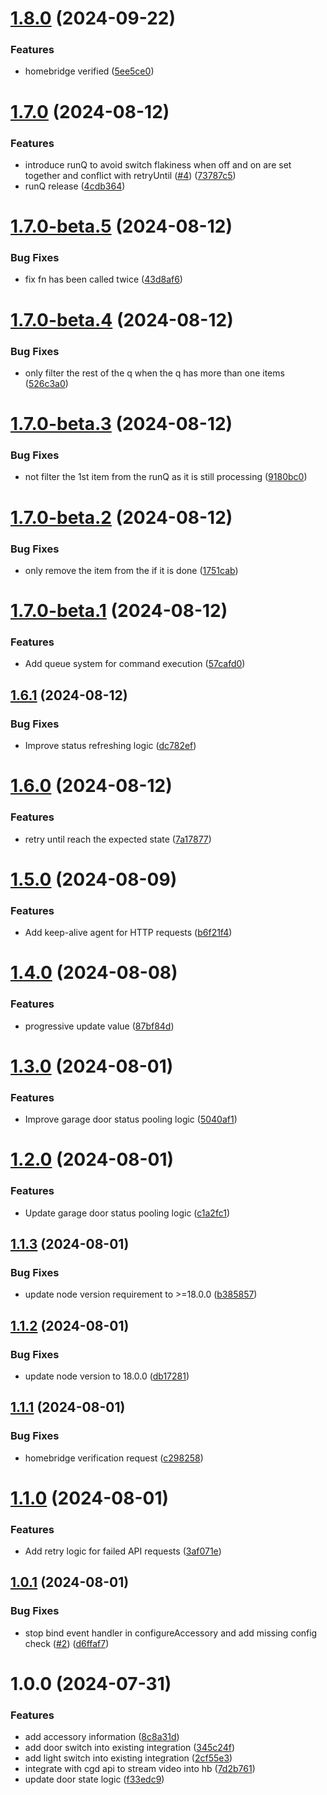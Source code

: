 # [1.8.0](https://github.com/KieraDOG/homebridge-cgd-garage-door/compare/v1.7.0...v1.8.0) (2024-09-22)


### Features

* homebridge verified ([5ee5ce0](https://github.com/KieraDOG/homebridge-cgd-garage-door/commit/5ee5ce032ca1764e7fcf3b31f818d3e7dc58017f))

# [1.7.0](https://github.com/KieraDOG/homebridge-cgd-garage-door/compare/v1.6.1...v1.7.0) (2024-08-12)


### Features

* introduce runQ to avoid switch flakiness when off and on are set together and conflict with retryUntil ([#4](https://github.com/KieraDOG/homebridge-cgd-garage-door/issues/4)) ([73787c5](https://github.com/KieraDOG/homebridge-cgd-garage-door/commit/73787c5a140fa24c8645beaa48fa9c8bf8eee601))
* runQ release ([4cdb364](https://github.com/KieraDOG/homebridge-cgd-garage-door/commit/4cdb3644e60d955d32800891c2fa54f1b07c0176))

# [1.7.0-beta.5](https://github.com/KieraDOG/homebridge-cgd-garage-door/compare/v1.7.0-beta.4...v1.7.0-beta.5) (2024-08-12)


### Bug Fixes

* fix fn has been called twice ([43d8af6](https://github.com/KieraDOG/homebridge-cgd-garage-door/commit/43d8af6cabcc7a972012e12da2bed9c622eace55))

# [1.7.0-beta.4](https://github.com/KieraDOG/homebridge-cgd-garage-door/compare/v1.7.0-beta.3...v1.7.0-beta.4) (2024-08-12)


### Bug Fixes

* only filter the rest of the q when the q has more than one items ([526c3a0](https://github.com/KieraDOG/homebridge-cgd-garage-door/commit/526c3a0fbb3816be5ac3b72c58b6e2578ba6c394))

# [1.7.0-beta.3](https://github.com/KieraDOG/homebridge-cgd-garage-door/compare/v1.7.0-beta.2...v1.7.0-beta.3) (2024-08-12)


### Bug Fixes

* not filter the 1st item from the runQ as it is still processing ([9180bc0](https://github.com/KieraDOG/homebridge-cgd-garage-door/commit/9180bc0aa59558b0fdcbbc3b6098e02cd1fba426))

# [1.7.0-beta.2](https://github.com/KieraDOG/homebridge-cgd-garage-door/compare/v1.7.0-beta.1...v1.7.0-beta.2) (2024-08-12)


### Bug Fixes

* only remove the item from the if it is done ([1751cab](https://github.com/KieraDOG/homebridge-cgd-garage-door/commit/1751cab4663707258f698473d4c4b0f013eda628))

# [1.7.0-beta.1](https://github.com/KieraDOG/homebridge-cgd-garage-door/compare/v1.6.1...v1.7.0-beta.1) (2024-08-12)


### Features

* Add queue system for command execution ([57cafd0](https://github.com/KieraDOG/homebridge-cgd-garage-door/commit/57cafd0766b07725eb96fdf936dc8cb1e7722a08))

## [1.6.1](https://github.com/KieraDOG/homebridge-cgd-garage-door/compare/v1.6.0...v1.6.1) (2024-08-12)


### Bug Fixes

* Improve status refreshing logic ([dc782ef](https://github.com/KieraDOG/homebridge-cgd-garage-door/commit/dc782ef54aa7e2fb9f4b6c0460a543587e50637a))

# [1.6.0](https://github.com/KieraDOG/homebridge-cgd-garage-door/compare/v1.5.0...v1.6.0) (2024-08-12)


### Features

* retry until reach the expected state ([7a17877](https://github.com/KieraDOG/homebridge-cgd-garage-door/commit/7a17877a24ca69fd598ba653564c63503e7e9f11))

# [1.5.0](https://github.com/KieraDOG/homebridge-cgd-garage-door/compare/v1.4.0...v1.5.0) (2024-08-09)


### Features

* Add keep-alive agent for HTTP requests ([b6f21f4](https://github.com/KieraDOG/homebridge-cgd-garage-door/commit/b6f21f432e3c0ccf2c83720f81cc39ea4564064e))

# [1.4.0](https://github.com/KieraDOG/homebridge-cgd-garage-door/compare/v1.3.0...v1.4.0) (2024-08-08)


### Features

* progressive update value ([87bf84d](https://github.com/KieraDOG/homebridge-cgd-garage-door/commit/87bf84d255c637a5097cd8568d9d9beec19417f3))

# [1.3.0](https://github.com/KieraDOG/homebridge-cgd-garage-door/compare/v1.2.0...v1.3.0) (2024-08-01)


### Features

* Improve garage door status pooling logic ([5040af1](https://github.com/KieraDOG/homebridge-cgd-garage-door/commit/5040af1e6ff18de4594e0c450dbdd4ec88cb9184))

# [1.2.0](https://github.com/KieraDOG/homebridge-cgd-garage-door/compare/v1.1.3...v1.2.0) (2024-08-01)


### Features

* Update garage door status pooling logic ([c1a2fc1](https://github.com/KieraDOG/homebridge-cgd-garage-door/commit/c1a2fc13a2f856d098da09398b3f1931c0657921))

## [1.1.3](https://github.com/KieraDOG/homebridge-cgd-garage-door/compare/v1.1.2...v1.1.3) (2024-08-01)


### Bug Fixes

* update node version requirement to >=18.0.0 ([b385857](https://github.com/KieraDOG/homebridge-cgd-garage-door/commit/b385857b7d3c10817c49649da9824e0f3627f5d6))

## [1.1.2](https://github.com/KieraDOG/homebridge-cgd-garage-door/compare/v1.1.1...v1.1.2) (2024-08-01)


### Bug Fixes

* update node version to 18.0.0 ([db17281](https://github.com/KieraDOG/homebridge-cgd-garage-door/commit/db17281c289e21c9740b6f2e260c9487fbf09b03))

## [1.1.1](https://github.com/KieraDOG/homebridge-cgd-garage-door/compare/v1.1.0...v1.1.1) (2024-08-01)


### Bug Fixes

* homebridge verification request ([c298258](https://github.com/KieraDOG/homebridge-cgd-garage-door/commit/c2982585c5beed40bbbc11363d49698c9ab6beb5))

# [1.1.0](https://github.com/KieraDOG/homebridge-cgd-garage-door/compare/v1.0.1...v1.1.0) (2024-08-01)


### Features

* Add retry logic for failed API requests ([3af071e](https://github.com/KieraDOG/homebridge-cgd-garage-door/commit/3af071e38e01e5d615681828333be0a996c69d5b))

## [1.0.1](https://github.com/KieraDOG/homebridge-cgd-garage-door/compare/v1.0.0...v1.0.1) (2024-08-01)


### Bug Fixes

* stop bind event handler in configureAccessory and add missing config check ([#2](https://github.com/KieraDOG/homebridge-cgd-garage-door/issues/2)) ([d6ffaf7](https://github.com/KieraDOG/homebridge-cgd-garage-door/commit/d6ffaf7a1687fbe23c6150d41fdf50ce815939ea))

# 1.0.0 (2024-07-31)


### Features

* add accessory information ([8c8a31d](https://github.com/KieraDOG/homebridge-cgd-garage-door/commit/8c8a31df215dec4d2b161c177333bedc275e1e8f))
* add door switch into existing integration ([345c24f](https://github.com/KieraDOG/homebridge-cgd-garage-door/commit/345c24f0d17667cddce589b4ee547104cddb6d63))
* add light switch into existing integration ([2cf55e3](https://github.com/KieraDOG/homebridge-cgd-garage-door/commit/2cf55e32c0fd0c756c69681f5956d0915063c911))
* integrate with cgd api to stream video into hb ([7d2b761](https://github.com/KieraDOG/homebridge-cgd-garage-door/commit/7d2b7610d2c17130e88253c3a58bfd733c50bf94))
* update door state logic ([f33edc9](https://github.com/KieraDOG/homebridge-cgd-garage-door/commit/f33edc984b0f7e3a950f1d211cf9791df795883e))
